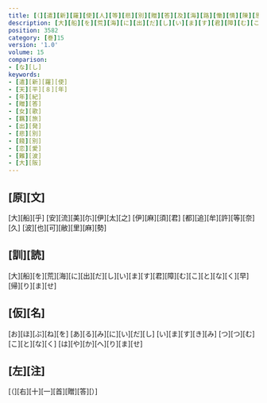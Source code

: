 ```yaml
---
title: [（][遣][新][羅][使][人][等][悲][別][贈][答][及][海][路][慟][情][陳][思][并][當][所][誦][之][古][歌][）]
description: [大][船][を][荒][海][に][出][だ][し][い][ま][す][君][障][む][こ][と][な][く][早][帰][り][ま][せ]
position: 3582
category: [巻]15
version: '1.0'
volume: 15
comparison:
- [な][し]
keywords:
- [遣][新][羅][使]
- [天][平][８][年]
- [年][紀]
- [贈][答]
- [女][歌]
- [羈][旅]
- [出][発]
- [悲][別]
- [餞][別]
- [恋][愛]
- [難][波]
- [大][阪]
---
```


## [原][文]

[大][船][乎] [安][流][美][尓][伊][太][之] [伊][麻][須][君] [都][追][牟][許][等][奈][久] [波][也][可][敝][里][麻][勢]

## [訓][読]

[大][船][を][荒][海][に][出][だ][し][い][ま][す][君][障][む][こ][と][な][く][早][帰][り][ま][せ]

## [仮][名]

[お][ほ][ぶ][ね][を] [あ][る][み][に][い][だ][し] [い][ま][す][き][み] [つ][つ][む][こ][と][な][く] [は][や][か][へ][り][ま][せ]

## [左][注]

[（][右][十][一][首][贈][答][）]
